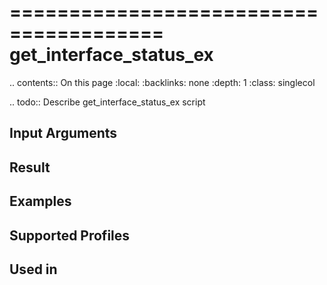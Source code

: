 

=======================================
get_interface_status_ex
=======================================

.. contents:: On this page
    :local:
    :backlinks: none
    :depth: 1
    :class: singlecol

.. todo::
    Describe get_interface_status_ex script

Input Arguments
---------------

Result
------

Examples
--------

Supported Profiles
------------------

Used in
-------
